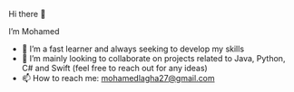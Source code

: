 Hi there 👋

I’m Mohamed
- 🌱 I’m a fast learner and always seeking to develop my skills
- 💬 I’m mainly looking to collaborate on projects related to Java, Python, C# and Swift (feel free to reach out for any ideas)
- 📫 How to reach me: mohamedlagha27@gmail.com

<!---
MLagha/MLagha is a ✨ special ✨ repository because its `README.md` (this file) appears on your GitHub profile.
You can click the Preview link to take a look at your changes.
--->
